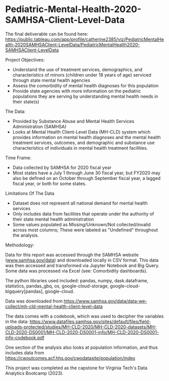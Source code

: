 # Pediatric-Mental-Health-2020-SAMHSA-Client-Level-Data

The final deliverable can be found here: https://public.tableau.com/app/profile/catherine2385/viz/PediatricMentalHealth-2020SAMHSAClient-LevelData/PediatricMentalHealth2020-SAMHSAClient-LevelData

Project Objectives:
- Understand the use of treatment services, demographics, and characteristics of minors (children under 18 years of age) serviced through state mental health agencies
- Assess the comorbidity of mental health diagnoses for this population
- Provide state agencies with more information on the pediatric populations they are serving by understanding mental health needs in their state(s)

The Data:
- Provided by Substance Abuse and Mental Health Services Administration (SAMHSA)
- Looks at Mental Health Client-Level Data (MH-CLD) system which provides information on mental health diagnoses and the mental health treatment services, outcomes, and demographic and substance use characteristics of individuals in mental health treatment facilities. 

Time Frame:
-  Data collected by SAMHSA for 2020 fiscal year
 - Most states have a July 1  through June 30 fiscal year, but FY2020 may also be defined on an October through September fiscal year, a lagged fiscal year, or both  for some states.

Limitations Of The Data
- Dataset does not represent all national demand for mental health services
- Only includes data from facilities that operate under the authority of their state mental health administration 
- Some values populated as Missing/Unknown/Not collected/invalid across most columns; These were labeled as "Undefined" throughout the analysis. 

Methodology:

Data for this report was accessed through the SAMHSA website (www.samhsa.gov/data) and downloaded locally in CSV format. This data was then accessed and transformed via Jupyter Notebook and Big Query. Some data was processed via Excel (see: Comorbidity dashboards). 

The python libraries used included: pandas, numpy, dask.dataframe, statistics, pandas_gbq, os, google-cloud-storage, google-cloud-bigquery[pandas], google-cloud.

Data was downloaded from https://www.samhsa.gov/data/data-we-collect/mh-cld-mental-health-client-level-data 

The data comes with a codebook, which was used to decipher the variables in the data: https://www.datafiles.samhsa.gov/sites/default/files/field-uploads-protected/studies/MH-CLD-2020/MH-CLD-2020-datasets/MH-CLD-2020-DS0001/MH-CLD-2020-DS0001-info/MH-CLD-2020-DS0001-info-codebook.pdf 

One section of the analysis also looks at population information, and thus includes data from https://cwoutcomes.acf.hhs.gov/cwodatasite/population/index 

This project was completed as the capstone for Virginia Tech's Data Analytics Bootcamp (2023). 
